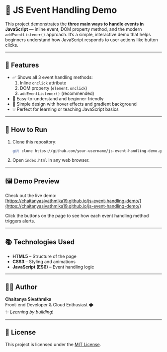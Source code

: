 # 🎯 JS Event Handling Demo

This project demonstrates the **three main ways to handle events in JavaScript** — inline event, DOM property method, and the modern `addEventListener()` approach. It’s a simple, interactive demo that helps beginners understand how JavaScript responds to user actions like button clicks.

---

## 🚀 Features

- ✅ Shows all 3 event handling methods:
  1. Inline `onclick` attribute  
  2. DOM property (`element.onclick`)  
  3. `addEventListener()` (recommended)
- 🧠 Easy-to-understand and beginner-friendly
- 🎨 Simple design with hover effects and gradient background
- 💡 Perfect for learning or teaching JavaScript basics

---

## 🧩 How to Run

1. Clone this repository:
   ```bash
   git clone https://github.com/your-username/js-event-handling-demo.git

2. Open `index.html` in any web browser.

--- 
## 🖼️ Demo Preview

Check out the live demo:  
[https://chaitanyasivathmika19.github.io/js-event-handling-demo/](https://chaitanyasivathmika19.github.io/js-event-handling-demo/)

Click the buttons on the page to see how each event handling method triggers alerts.

---

## 📚 Technologies Used

- **HTML5** – Structure of the page  
- **CSS3** – Styling and animations  
- **JavaScript (ES6)** – Event handling logic  

---

## 👩‍💻 Author

**Chaitanya Sivathmika**  
Front-end Developer & Cloud Enthusiast 🌩️  
✨ _Learning by building!_

---

## 📝 License

This project is licensed under the [MIT License](LICENSE).
